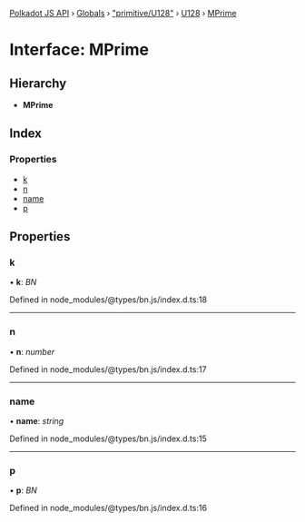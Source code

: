 [Polkadot JS API](../README.md) › [Globals](../globals.md) › ["primitive/U128"](../modules/_primitive_u128_.md) › [U128](../classes/_primitive_u128_.u128.md) › [MPrime](_primitive_u128_.u128.mprime.md)

# Interface: MPrime

## Hierarchy

* **MPrime**

## Index

### Properties

* [k](_primitive_u128_.u128.mprime.md#k)
* [n](_primitive_u128_.u128.mprime.md#n)
* [name](_primitive_u128_.u128.mprime.md#name)
* [p](_primitive_u128_.u128.mprime.md#p)

## Properties

###  k

• **k**: *BN*

Defined in node_modules/@types/bn.js/index.d.ts:18

___

###  n

• **n**: *number*

Defined in node_modules/@types/bn.js/index.d.ts:17

___

###  name

• **name**: *string*

Defined in node_modules/@types/bn.js/index.d.ts:15

___

###  p

• **p**: *BN*

Defined in node_modules/@types/bn.js/index.d.ts:16
